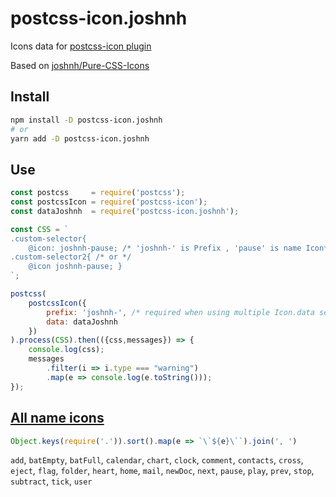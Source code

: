 # postcss-icon.joshnh

Icons data for [postcss-icon plugin](https://github.com/retyui/postcss-icon)

Based on [joshnh/Pure-CSS-Icons](https://github.com/joshnh/Pure-CSS-Icons)

## Install
```bash
npm install -D postcss-icon.joshnh
# or
yarn add -D postcss-icon.joshnh
```

## Use
```js
const postcss     = require('postcss');
const postcssIcon = require('postcss-icon');
const dataJoshnh  = require('postcss-icon.joshnh');

const CSS = `
.custom-selector{
	@icon: joshnh-pause; /* 'joshnh-' is Prefix , 'pause' is name Icon*/ }
.custom-selector2{ /* or */
	@icon joshnh-pause; }
`;

postcss(
	postcssIcon({
		prefix: 'joshnh-', /* required when using multiple Icon.data sets */
		data: dataJoshnh
	})
).process(CSS).then(({css,messages}) => {
	console.log(css);
	messages
		.filter(i => i.type === "warning")
		.map(e => console.log(e.toString()));
});
```

## [All name icons](https://retyui.github.io/postcss-icon/joshnh/)

```js
Object.keys(require('.')).sort().map(e => `\`${e}\``).join(', ')
```
`add`, `batEmpty`, `batFull`, `calendar`, `chart`, `clock`, `comment`, `contacts`, `cross`, `eject`, `flag`, `folder`, `heart`, `home`, `mail`, `newDoc`, `next`, `pause`, `play`, `prev`, `stop`, `subtract`, `tick`, `user`
